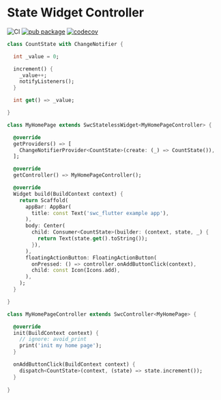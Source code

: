 # State Widget Controller

![CI](https://github.com/SBNTT/swc_flutter/workflows/CI/badge.svg)
[![pub package](https://img.shields.io/pub/v/swc_flutter.svg)](https://pub.dev/packages/swc_flutter)
[![codecov](https://codecov.io/gh/SBNTT/swc_flutter/branch/master/graph/badge.svg)](https://codecov.io/gh/SBNTT/swc_flutter)


```dart
class CountState with ChangeNotifier {

  int _value = 0;

  increment() {
    _value++;
    notifyListeners();
  }

  int get() => _value;

}
```

```dart
class MyHomePage extends SwcStatelessWidget<MyHomePageController> {

  @override
  getProviders() => [
    ChangeNotifierProvider<CountState>(create: (_) => CountState()),
  ];

  @override
  getController() => MyHomePageController();

  @override
  Widget build(BuildContext context) {
    return Scaffold(
      appBar: AppBar(
        title: const Text('swc_flutter example app'),
      ),
      body: Center(
        child: Consumer<CountState>(builder: (context, state, _) {
          return Text(state.get().toString());
        }),
      ),
      floatingActionButton: FloatingActionButton(
        onPressed: () => controller.onAddButtonClick(context),
        child: const Icon(Icons.add),
      ),
    );
  }

}
```

```dart
class MyHomePageController extends SwcController<MyHomePage> {

  @override
  init(BuildContext context) {
    // ignore: avoid_print
    print('init my home page');
  }

  onAddButtonClick(BuildContext context) {
    dispatch<CountState>(context, (state) => state.increment());
  }
  
}
```

